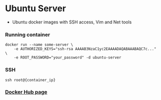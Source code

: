 # Ubuntu Server

- Ubuntu docker images with SSH access, Vim and Net tools

### Running container
```
docker run --name some-server \
    -e AUTHORIZED_KEYS="ssh-rsa AAAAB3NzaC1yc2EAAAADAQABAAABAQC7c..." \
    -e ROOT_PASSWORD="your_password" -d ubuntu-server
```

### SSH
```
ssh root@{container_ip}
```

### [Docker Hub page](https://hub.docker.com/r/nhubv/ubuntu-server/)

